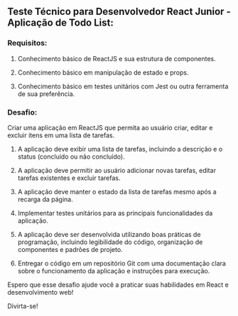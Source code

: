 ## Teste Técnico para Desenvolvedor React Junior - Aplicação de Todo List:

### **Requisitos**:

1. Conhecimento básico de ReactJS e sua estrutura de componentes.

2. Conhecimento básico em manipulação de estado e props.

3. Conhecimento básico em testes unitários com Jest ou outra ferramenta de sua preferência.

### **Desafio**:

Criar uma aplicação em ReactJS que permita ao usuário criar, editar e excluir itens em uma lista de tarefas.

1. A aplicação deve exibir uma lista de tarefas, incluindo a descrição e o status (concluído ou não concluído).

2. A aplicação deve permitir ao usuário adicionar novas tarefas, editar tarefas existentes e excluir tarefas.

3. A aplicação deve manter o estado da lista de tarefas mesmo após a recarga da página.

4. Implementar testes unitários para as principais funcionalidades da aplicação.

5. A aplicação deve ser desenvolvida utilizando boas práticas de programação, incluindo legibilidade do código, organização de componentes e padrões de projeto.

6. Entregar o código em um repositório Git com uma documentação clara sobre o funcionamento da aplicação e instruções para execução.

Espero que esse desafio ajude você a praticar suas habilidades em React e desenvolvimento web!

Divirta-se!
